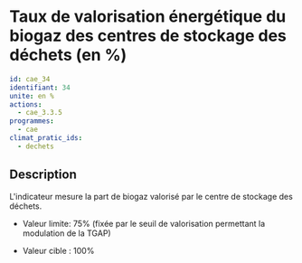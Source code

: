 # Taux de valorisation énergétique du biogaz des centres de stockage des déchets (en %)
```yaml
id: cae_34
identifiant: 34
unite: en %
actions:
  - cae_3.3.5
programmes:
  - cae
climat_pratic_ids:
  - dechets
```
## Description
L'indicateur mesure la part de biogaz valorisé par le centre de stockage des déchets.

- Valeur limite: 75% (fixée par le seuil de valorisation permettant la modulation de la TGAP)

- Valeur cible : 100%




